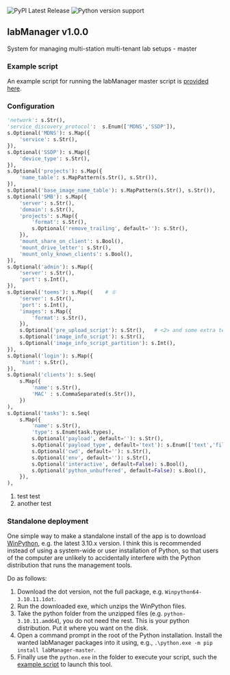 ![PyPI Latest Release](https://img.shields.io/pypi/v/labManager-master.svg) ![Python version support](https://img.shields.io/pypi/pyversions/labManager-master.svg)

## labManager v1.0.0
System for managing multi-station multi-tenant lab setups - master

### Example script
An example script for running the labManager master script is [provided here](https://github.com/dcnieho/labManager/tree/master/example-scripts/master.py).

### Configuration
```python
'network': s.Str(),
'service_discovery_protocol':  s.Enum(['MDNS','SSDP']),
s.Optional('MDNS'): s.Map({
    'service': s.Str(),
}),
s.Optional('SSDP'): s.Map({
    'device_type': s.Str(),
}),
s.Optional('projects'): s.Map({
    'name_table': s.MapPattern(s.Str(), s.Str()),
}),
s.Optional('base_image_name_table'): s.MapPattern(s.Str(), s.Str()),
s.Optional('SMB'): s.Map({
    'server': s.Str(),
    'domain': s.Str(),
    'projects': s.Map({
        'format': s.Str(),
        s.Optional('remove_trailing', default=''): s.Str(),
    }),
    'mount_share_on_client': s.Bool(),
    'mount_drive_letter': s.Str(),
    'mount_only_known_clients': s.Bool(),
}),
s.Optional('admin'): s.Map({
    'server': s.Str(),
    'port': s.Int(),
}),
s.Optional('toems'): s.Map({    # ①
    'server': s.Str(),
    'port': s.Int(),
    'images': s.Map({
        'format': s.Str(),
    }),
    s.Optional('pre_upload_script'): s.Str(),   # <2> and some extra text
    s.Optional('image_info_script'): s.Str(),
    s.Optional('image_info_script_partition'): s.Int(),
}),
s.Optional('login'): s.Map({
    'hint': s.Str(),
}),
s.Optional('clients'): s.Seq(
    s.Map({
        'name': s.Str(),
        'MAC' : s.CommaSeparated(s.Str()),
    })
),
s.Optional('tasks'): s.Seq(
    s.Map({
        'name': s.Str(),
        'type': s.Enum(task.types),
        s.Optional('payload', default=''): s.Str(),
        s.Optional('payload_type', default='text'): s.Enum(['text','file']),
        s.Optional('cwd', default=''): s.Str(),
        s.Optional('env', default=''): s.Str(),
        s.Optional('interactive', default=False): s.Bool(),
        s.Optional('python_unbuffered', default=False): s.Bool(),
    }),
),
```
1. test test
2. another test

### Standalone deployment
One simple way to make a standalone install of the app is to download [WinPython](https://winpython.github.io/), e.g. the latest 3.10.x version.
I think this is recommended instead of using a system-wide or user installation of Python, so that users of the computer are unlikely to accidentally interfere with the Python distribution that runs the management tools.

Do as follows:

1. Download the dot version, not the full package, e.g. `Winpython64-3.10.11.1dot`.
2. Run the downloaded exe, which unzips the WinPython files.
3. Take the python folder from the unzipped files (e.g. `python-3.10.11.amd64`), you do not need the rest. This is your python distribution. Put it where you want on the disk.
4. Open a command prompt in the root of the Python installation. Install the wanted labManager packages into it using, e.g., `.\python.exe -m pip install labManager-master`.
5. Finally use the `python.exe` in the folder to execute your script, such the [example script](https://github.com/dcnieho/labManager/tree/master/example-scripts/master.py) to launch this tool.
